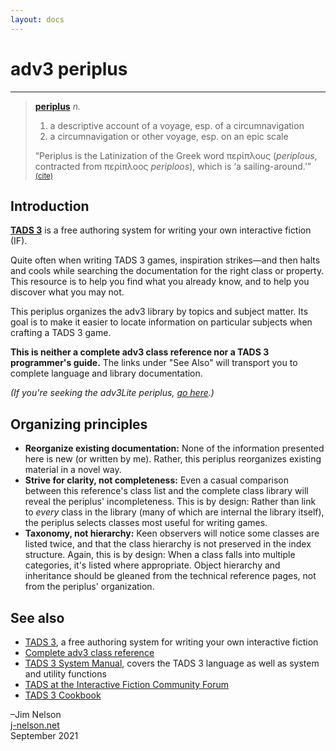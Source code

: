 ```yaml
---
layout: docs
---
```

# adv3 periplus

------------------------------------------------------------------------

> **[periplus](https://www.thefreedictionary.com/periplus)** *n.*
>
> 1.  a descriptive account of a voyage, esp. of a circumnavigation
> 2.  a circumnavigation or other voyage, esp. on an epic scale
>
>   
> “Periplus is the Latinization of the Greek word περίπλους
> (*periplous*, contracted from περίπλοος *periploos*), which is ‘a
> sailing-around.’”
> <a href="https://en.wikipedia.org/wiki/Periplus#Etymology"
> style="font-size: smaller">(cite)</a>

## Introduction

**<a href="https://www.tads.org" target="_blank">TADS 3</a>** is a free
authoring system for writing your own interactive fiction (IF).

Quite often when writing TADS 3 games, inspiration strikes—and then
halts and cools while searching the documentation for the right class or
property. This resource is to help you find what you already know, and
to help you discover what you may not.

This periplus organizes the adv3 library by topics and subject matter.
Its goal is to make it easier to locate information on particular
subjects when crafting a TADS 3 game.

**This is neither a complete adv3 class reference nor a TADS 3
programmer's guide.** The links under "See Also" will transport you to
complete language and library documentation.

*(If you're seeking the adv3Lite periplus,
<a href="../adv3Lite/index.html" target="_blank">go here</a>.)*

## Organizing principles

- **Reorganize existing documentation:** None of the information
  presented here is new (or written by me). Rather, this periplus
  reorganizes existing material in a novel way.
- **Strive for clarity, not completeness:** Even a casual comparison
  between this reference's class list and the complete class library
  will reveal the periplus' incompleteness. This is by design: Rather
  than link to *every* class in the library (many of which are internal
  the library itself), the periplus selects classes most useful for
  writing games.
- **Taxonomy, not hierarchy:** Keen observers will notice some classes
  are listed twice, and that the class hierarchy is not preserved in the
  index structure. Again, this is by design: When a class falls into
  multiple categories, it's listed where appropriate. Object hierarchy
  and inheritance should be gleaned from the technical reference pages,
  not from the periplus' organization.

## See also

- <a href="https://www.tads.org" target="_blank">TADS 3</a>, a free
  authoring system for writing your own interactive fiction
- <a href="libref/index.html" target="_blank">Complete adv3 class
  reference</a>
- <a href="https://www.tads.org/t3doc/doc/sysman/toc.html"
  target="_blank">TADS 3 System Manual</a>, covers the TADS 3 language
  as well as system and utility functions
- <a href="https://intfiction.org/c/authoring/tads/20"
  target="_blank">TADS at the Interactive Fiction Community Forum</a>
- [TADS 3 Cookbook](https://github.com/jimbonator/tads-cookbook/wiki)

–Jim Nelson  
[j-nelson.net](https://j-nelson.net)  
September 2021
